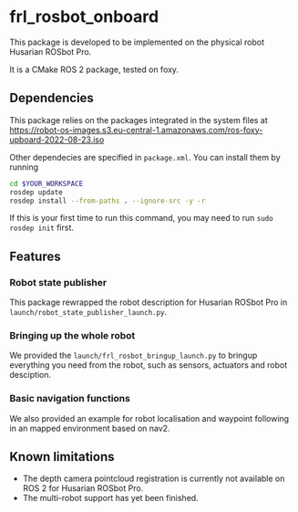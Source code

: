 # frl_rosbot_onboard

This package is developed to be implemented on the physical robot Husarian ROSbot Pro.

It is a CMake ROS 2 package, tested on foxy.

## Dependencies
This package relies on the packages integrated in the system files at https://robot-os-images.s3.eu-central-1.amazonaws.com/ros-foxy-upboard-2022-08-23.iso

Other dependecies are specified in `package.xml`. You can install them by running
 ```bash
 cd $YOUR_WORKSPACE
 rosdep update
 rosdep install --from-paths . --ignore-src -y -r
 ```
If this is your first time to run this command, you may need to run `sudo rosdep init` first.

## Features
### Robot state publisher
This package rewrapped the robot description for Husarian ROSbot Pro in `launch/robot_state_publisher_launch.py`.

### Bringing up the whole robot
We provided the `launch/frl_rosbot_bringup_launch.py` to bringup everything you need from the robot, such as sensors, actuators and robot desciption.

### Basic navigation functions
We also provided an example for robot localisation and waypoint following in an mapped environment based on nav2.

## Known limitations
* The depth camera pointcloud registration is currently not available on ROS 2 for Husarian ROSbot Pro.
* The multi-robot support has yet been finished.
